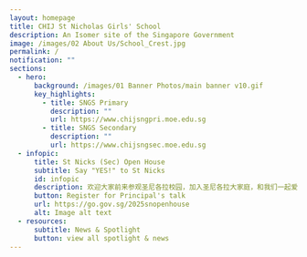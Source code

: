 ```yaml
---
layout: homepage
title: CHIJ St Nicholas Girls' School
description: An Isomer site of the Singapore Government
image: /images/02 About Us/School_Crest.jpg
permalink: /
notification: ""
sections:
  - hero:
      background: /images/01 Banner Photos/main banner v10.gif
      key_highlights:
        - title: SNGS Primary
          description: ""
          url: https://www.chijsngpri.moe.edu.sg
        - title: SNGS Secondary
          description: ""
          url: https://www.chijsngsec.moe.edu.sg
  - infopic:
      title: St Nicks (Sec) Open House
      subtitle: Say "YES!" to St Nicks
      id: infopic
      description: 欢迎大家前来参观圣尼各拉校园，加入圣尼各拉大家庭，和我们一起爱上圣尼各拉! 我们5月10日见!
      button: Register for Principal's talk
      url: https://go.gov.sg/2025snopenhouse
      alt: Image alt text
  - resources:
      subtitle: News & Spotlight
      button: view all spotlight & news
---
```

